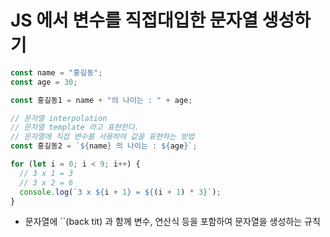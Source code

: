 # JS 에서 변수를 직접대입한 문자열 생성하기

```js
const name = "홍길동";
const age = 30;

const 홍길동1 = name + "의 나이는 : " + age;

// 문자열 interpolation
// 문자열 template 라고 표현한다.
// 문자열에 직접 변수를 사용하여 값을 표현하는 방법
const 홍길동2 = `${name} 의 나이는 : ${age}`;

for (let i = 0; i < 9; i++) {
  // 3 x 1 = 3
  // 3 x 2 = 6
  console.log(`3 x ${i + 1} = ${(i + 1) * 3}`);
}
```

- 문자열에 ``(back tit) 과 함께 변수, 연산식 등을 포함하여 문자열을 생성하는 규칙
